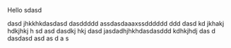 Hello
sdasd

dasd
jhkkhkdasdasd
dasddddd
assdasdaaaxssdddddd
ddd
dasd kd jkhakj hdkjhkj h sd asd
dasdkj hkj
dasd jasdadhjhkhdasdasddd
kdhkjhdj
das
d
dasdasd
asd
as
d
a
s
